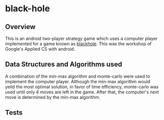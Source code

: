 # black-hole

## Overview

This is an android two-player strategy game which uses a computer player implemented for a game known as [blackhole](https://www.youtube.com/watch?v=zMLE7a3faI4). This was the workshop of Google's Applied CS with android.

## Data Structures and Algorithms used

A combination of the min-max algorithm and monte-carlo were used to implement the computer player. Although the min-max algorithm would yeild the most optimal solution, in favor of time efficiency, monte-carlo was used until only 4 moves are left in the game. After that, the computer's next move is determined by the min-max algorithm.

## Tests



